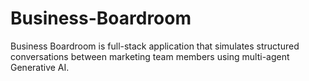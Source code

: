 # Business-Boardroom
Business Boardroom is full-stack application that simulates structured conversations between marketing team members using multi-agent Generative AI.
